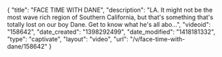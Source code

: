 {
    "title": "FACE TIME WITH DANE",
    "description": "LA. It might not be the most wave rich region of Southern California, but that's something that's totally lost on our boy Dane. Get to know what he's all abo...",
    "videoid": "158642",
    "date_created": "1398292499",
    "date_modified": "1418181332",
    "type": "captivate",
    "layout": "video",
    "url": "\/v\/face-time-with-dane\/158642"
}